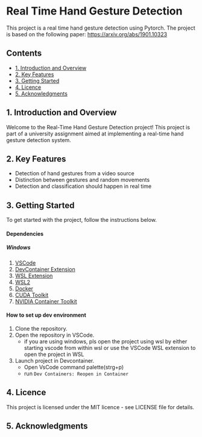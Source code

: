 # Real Time Hand Gesture Detection

This project is a real time hand gesture detection using Pytorch. The project is based on the following paper: https://arxiv.org/abs/1901.10323

## Contents
- [1. Introduction and Overview](#1-introduction-and-overview)
- [2. Key Features](#2-getting-started)
- [3. Getting Started](#2-getting-started)
- [4. Licence](#3-licence)
- [5. Acknowledgments](#4-acknowledgments)


## 1. Introduction and Overview
Welcome to the Real-Time Hand Gesture Detection project! This project is part of a university assignment aimed at implementing a real-time hand gesture detection system.


## 2. Key Features
- Detection of hand gestures from a video source
- Distinction between gestures and random movements
- Detection and classification should happen in real time


## 3. Getting Started
To get started with the project, follow the instructions below.

#### Dependencies
##### Windows
1. [VSCode](https://code.visualstudio.com/download)
2. [DevContainer Extension](https://marketplace.visualstudio.com/items?itemName=ms-vscode-remote.remote-containers)
3. [WSL Extension](https://marketplace.visualstudio.com/items?itemName=ms-vscode-remote.remote-wsl)
4. [WSL2](https://learn.microsoft.com/en-us/windows/wsl/install)
5. [Docker](https://docs.docker.com/docker-for-windows/install/)
6. [CUDA Toolkit](https://docs.nvidia.com/cuda/wsl-user-guide/index.html)
7. [NVIDIA Container Toolkit](https://docs.nvidia.com/datacenter/cloud-native/container-toolkit/latest/install-guide.html)

#### How to set up dev environment
1. Clone the repository.
2. Open the repository in VSCode.
    - if you are using windows, pls open the project using wsl by either starting vscode
    from within wsl or use the VSCode WSL extension to open the project in WSL
3. Launch project in Devcontainer.
    - Open VsCode command palette(strg+p)
    - run ```Dev Containers: Reopen in Container```


## 4. Licence
This project is licensed under the MIT licence - see LICENSE file for details.


## 5. Acknowledgments